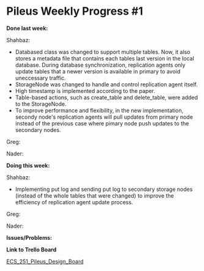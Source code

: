 # Pileus Weekly Progress #1

**Done last week:**

Shahbaz:

* Databased class was changed to support multiple tables. Now, it also stores a metadata file that contains each tables last version in the local database. During database synchronization, replication agents only update tables that a newer version is available in primary to avoid uneccessary traffic.
* StorageNode was changed to handle and control replication agent itself.
* High timestamp is implemented according to the paper.
* Table-based actions, such as create_table and delete_table, were added to the StorageNode.
* To improve performance and flexibility, in the new implementation, secondy node's replication agents will pull updates from primary node instead of the previous case where pimary node push updates to the secondary nodes.

Greg:


Nader:



**Doing this week:**

Shahbaz:

* Implementing put log and sending put log to secondary storage nodes (instead of the whole tables that were changed) to improve the efficiency of replication agent update process.

Greg:

Nader:


**Issues/Problems:**


**Link to Trello Board**

[ECS_251_Pileus_Design_Board](https://trello.com/b/6lscmOq9/pileus)
